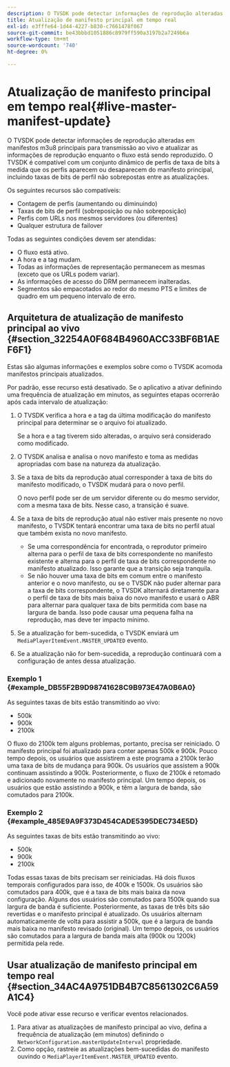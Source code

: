 ```yaml
---
description: O TVSDK pode detectar informações de reprodução alteradas em manifestos m3u8 principais para transmissão ao vivo e atualizar as informações de reprodução enquanto o fluxo está sendo reproduzido. O TVSDK é compatível com um conjunto dinâmico de perfis de taxa de bits à medida que os perfis aparecem ou desaparecem do manifesto principal, incluindo taxas de bits de perfil não sobrepostas entre as atualizações.
title: Atualização de manifesto principal em tempo real
exl-id: e3fffe64-1d44-4227-b830-c7661478f067
source-git-commit: be43bbbd1051886c8979ff590a3197b2a7249b6a
workflow-type: tm+mt
source-wordcount: '740'
ht-degree: 0%

---
```


# Atualização de manifesto principal em tempo real{#live-master-manifest-update}

O TVSDK pode detectar informações de reprodução alteradas em manifestos m3u8 principais para transmissão ao vivo e atualizar as informações de reprodução enquanto o fluxo está sendo reproduzido. O TVSDK é compatível com um conjunto dinâmico de perfis de taxa de bits à medida que os perfis aparecem ou desaparecem do manifesto principal, incluindo taxas de bits de perfil não sobrepostas entre as atualizações.

Os seguintes recursos são compatíveis:

* Contagem de perfis (aumentando ou diminuindo)
* Taxas de bits de perfil (sobreposição ou não sobreposição)
* Perfis com URLs nos mesmos servidores (ou diferentes)
* Qualquer estrutura de failover

Todas as seguintes condições devem ser atendidas:

* O fluxo está ativo.
* A hora e a tag mudam.
* Todas as informações de representação permanecem as mesmas (exceto que os URLs podem variar).
* As informações de acesso do DRM permanecem inalteradas.
* Segmentos são empacotados ao redor do mesmo PTS e limites de quadro em um pequeno intervalo de erro.

## Arquitetura de atualização de manifesto principal ao vivo {#section_32254A0F684B4960ACC33BF6B1AEF6F1}

Estas são algumas informações e exemplos sobre como o TVSDK acomoda manifestos principais atualizados.

Por padrão, esse recurso está desativado. Se o aplicativo a ativar definindo uma frequência de atualização em minutos, as seguintes etapas ocorrerão após cada intervalo de atualização:

1. O TVSDK verifica a hora e a tag da última modificação do manifesto principal para determinar se o arquivo foi atualizado.

   Se a hora e a tag tiverem sido alteradas, o arquivo será considerado como modificado.
1. O TVSDK analisa e analisa o novo manifesto e toma as medidas apropriadas com base na natureza da atualização.
1. Se a taxa de bits da reprodução atual corresponder à taxa de bits do manifesto modificado, o TVSDK mudará para o novo perfil.

   O novo perfil pode ser de um servidor diferente ou do mesmo servidor, com a mesma taxa de bits. Nesse caso, a transição é suave.
1. Se a taxa de bits de reprodução atual não estiver mais presente no novo manifesto, o TVSDK tentará encontrar uma taxa de bits no perfil atual que também exista no novo manifesto.

   * Se uma correspondência for encontrada, o reprodutor primeiro alterna para o perfil de taxa de bits correspondente no manifesto existente e alterna para o perfil de taxa de bits correspondente no manifesto atualizado. Isso garante que a transição seja tranquila.
   * Se não houver uma taxa de bits em comum entre o manifesto anterior e o novo manifesto, ou se o TVSDK não puder alternar para a taxa de bits correspondente, o TVSDK alternará diretamente para o perfil de taxa de bits mais baixa do novo manifesto e usará o ABR para alternar para qualquer taxa de bits permitida com base na largura de banda. Isso pode causar uma pequena falha na reprodução, mas deve ter impacto mínimo.

1. Se a atualização for bem-sucedida, o TVSDK enviará um `MediaPlayerItemEvent.MASTER_UPDATED` evento.
1. Se a atualização não for bem-sucedida, a reprodução continuará com a configuração de antes dessa atualização.

### Exemplo 1 {#example_DB55F2B9D98741628C9B973E47A0B6A0}

As seguintes taxas de bits estão transmitindo ao vivo:

* 500k
* 900k
* 2100k

O fluxo do 2100k tem alguns problemas, portanto, precisa ser reiniciado. O manifesto principal foi atualizado para conter apenas 500k e 900k. Pouco tempo depois, os usuários que assistirem a este programa a 2100k terão uma taxa de bits de mudança para 900k. Os usuários que assistem a 900k continuam assistindo a 900k. Posteriormente, o fluxo de 2100k é retomado e adicionado novamente no manifesto principal. Um tempo depois, os usuários que estão assistindo a 900k, e têm a largura de banda, são comutados para 2100k.

### Exemplo 2 {#example_485E9A9F373D454CADE5395DEC734E5D}

As seguintes taxas de bits estão transmitindo ao vivo:

* 500k
* 900k
* 2100k

Todas essas taxas de bits precisam ser reiniciadas. Há dois fluxos temporais configurados para isso, de 400k e 1500k. Os usuários são comutados para 400k, que é a taxa de bits mais baixa da nova configuração. Alguns dos usuários são comutados para 1500k quando sua largura de banda é suficiente. Posteriormente, as taxas de três bits são revertidas e o manifesto principal é atualizado. Os usuários alternam automaticamente de volta para assistir a 500k, que é a largura de banda mais baixa no manifesto revisado (original). Um tempo depois, os usuários são comutados para a largura de banda mais alta (900k ou 1200k) permitida pela rede.

## Usar atualização de manifesto principal em tempo real {#section_34AC4A9751DB4B7C8561302C6A59A1C4}

Você pode ativar esse recurso e verificar eventos relacionados.

1. Para ativar as atualizações de manifesto principal ao vivo, defina a frequência de atualização (em minutos) definindo o `NetworkConfiguration.masterUpdateInterval` propriedade.
1. Como opção, rastreie as atualizações bem-sucedidas do manifesto ouvindo o `MediaPlayerItemEvent.MASTER_UPDATED` evento.
